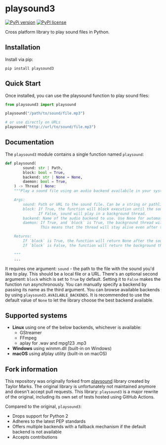 # playsound3

[![PyPi version](https://img.shields.io/badge/dynamic/json?label=latest&query=info.version&url=https%3A%2F%2Fpypi.org%2Fpypi%2Fplaysound3%2Fjson)](https://pypi.org/project/playsound3)
[![PyPI license](https://img.shields.io/badge/dynamic/json?label=license&query=info.license&url=https%3A%2F%2Fpypi.org%2Fpypi%2Fplaysound3%2Fjson)](https://pypi.org/project/playsound3)

Cross platform library to play sound files in Python.

## Installation

Install via pip:

```
pip install playsound3
```

## Quick Start

Once installed, you can use the playsound function to play sound files:

```python
from playsound3 import playsound

playsound("/path/to/sound/file.mp3")

# or use directly on URLs
playsound("http://url/to/sound/file.mp3")
```

## Documentation

The `playsound3` module contains a single function named `playsound`:

```python
def playsound(
        sound: str | Path,
        block: bool = True,
        backend: str | None = None,
        daemon: bool = True,
    ) -> Thread | None:
    """Play a sound file using an audio backend availabile in your system.

    Args:
        sound: Path or URL to the sound file. Can be a string or pathlib.Path.
        block: If True, the function will block execution until the sound finishes playing.
               If False, sound will play in a background thread.
        backend: Name of the audio backend to use. Use None for automatic selection.
        daemon: If True, and `block` is True, the background thread will be a daemon thread.
                This means that the thread will stay alive even after the main program exits.

    Returns:
        If `block` is True, the function will return None after the sound finishes playing.
        If `block` is False, the function will return the background thread object.

    """
    ...
```

It requires one argument: `sound` - the path to the file with the sound you'd like to play.
This should be a local file or a URL.
There's an optional second argument: `block` which is set to `True` by default.
Setting it to `False` makes the function run asynchronously.
You can manually specify a backend by passing its name as the third argument.
You can browse available backends by using `playsound3.AVAILABLE_BACKENDS`.
It is recommended to use the default value of `None` to let the library choose the best backend available.

## Supported systems

* **Linux** using one of the below backends, whichever is available:
    * GStreamer
    * FFmpeg
    * aplay for .wav and mpg123 .mp3
* **Windows** using winmm.dll (built-in on Windows)
* **macOS** using afplay utility (built-in on macOS)

## Fork information

This repository was originally forked from [playsound](https://github.com/TaylorSMarks/playsound) library created by Taylor Marks. The original library is unfortunately not maintained anymore and doesn't accept pull requests. This library: `playsound3` is a major rewrite of the original, including its own set of tests hosted using GitHub Actions.

Compared to the original, `playsound3`:
* Drops support for Python 2
* Adheres to the latest PEP standards
* Offers multiple backends with a fallback mechanism if the default backend is not available
* Accepts contributions
